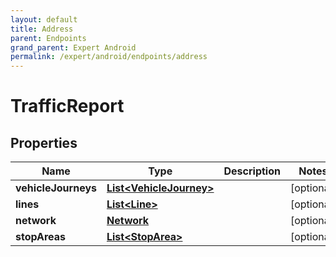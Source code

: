 ```yaml
---
layout: default
title: Address
parent: Endpoints
grand_parent: Expert Android
permalink: /expert/android/endpoints/address
---
```


# TrafficReport

## Properties
Name | Type | Description | Notes
------------ | ------------- | ------------- | -------------
**vehicleJourneys** | [**List&lt;VehicleJourney&gt;**](VehicleJourney.md) |  |  [optional]
**lines** | [**List&lt;Line&gt;**](Line.md) |  |  [optional]
**network** | [**Network**](Network.md) |  |  [optional]
**stopAreas** | [**List&lt;StopArea&gt;**](StopArea.md) |  |  [optional]



